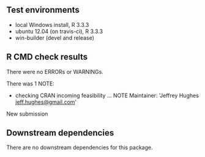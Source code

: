 ## Test environments

* local Windows install, R 3.3.3
* ubuntu 12.04 (on travis-ci), R 3.3.3
* win-builder (devel and release)


## R CMD check results

There were no ERRORs or WARNINGs. 

There was 1 NOTE:

* checking CRAN incoming feasibility ... NOTE
Maintainer: 'Jeffrey Hughes <jeff.hughes@gmail.com>'

New submission


## Downstream dependencies

There are no downstream dependencies for this package.
